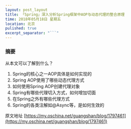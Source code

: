 ```yaml
---
layout: post_layout
title: 「Spring」深入分析Spring框架中AOP与动态代理的整合原理
time: 2018年05月18日 星期五
location: 北京
pulished: true
excerpt_separator: "```"
---
```

### 摘要
从本文可以了解到什么？

<!--more-->

1. Spring的核心之一AOP具体是如何实现的
2. Spring AOP使用了哪些动态代理方式
3. 如何使用Spring AOP创建代理对象
4. Spring有哪些代理切入方式，如何增加切面
5. 在Spring之外有哪些代理方式
6. Spring的各类注解如@Async等，是如何生效的

原文地址 [https://my.oschina.net/guangshan/blog/1797461](https://my.oschina.net/guangshan/blog/1797461)